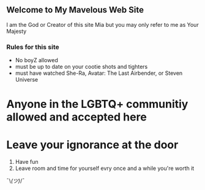 ## Welcome to My Mavelous Web Site

I am the God or Creator of this site Mia but you may only refer to me as Your Majesty

### Rules for this site

- No boyZ allowed
- must be up to date on your cootie shots and tighters 
- must have watched She-Ra, Avatar: The Last Airbender, or Steven Universe

# Anyone in the LGBTQ+ communitiy allowed and accepted here
# Leave your ignorance at the door

1. Have fun
2. Leave room and time for yourself evry once and a while you're worth it
 
 ¯\\_(ツ)_/¯
